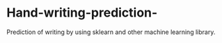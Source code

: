 # Hand-writing-prediction-
Prediction of writing by using sklearn and other machine learning library.
